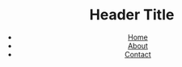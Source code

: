 <!DOCTYPE html>
<html>
<head>
	<title>Page Title</title>
</head>
<body>
	<!-- Header Section -->
	<header>
		<h1>Header Title</h1>
		<nav>
			<ul>
				<li><a href="#home">Home</a></li>
				<li><a href="#about">About</a></li>
				<li><a href="#contact">Contact</a></li>
			</ul>
		</nav>
	</header>
	<!-- Main Section--! >
	<main>
		<section id="home">
			<h2>Welcome to Our Page</h2>
			<p>This is a sample page.</p>
		</section>
		
		<section id="about">
			<h2>About Us</h2>
			<p>We are a team of developers.</p>
		</section>
		
		<section id="contact">
			<h2>Contact Us</h2>
			<p>Email: <a href="mailto:example@example.com">example@example.com</a></p>
		</section>
	</main>
	
	<!-- Footer Section -->
	<footer>
		<p>&copy; 2023 Example</p>
	</footer>
</body>
</html>
